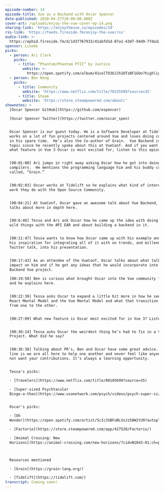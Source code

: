 ```yaml
---
episode-number: 14
episode-title: Vue as a Backend with Oscar Spencer
date-published: 2020-04-27T10:00:00.000Z
cover-art: /uploads/enjoy-the-vue-cover-ep-14.png
sharing-link: 'https://enjoythevue.io/episodes/14'
rss-link: 'https://feeds.fireside.fm/enjoy-the-vue/rss'
audio-link: >-
  https://aphid.fireside.fm/d/1437767933/41abfd1d-87a1-43d7-94d9-7fda3a5120e1/e95a1e3a-c2bb-4061-aa86-8f0fe8f7a786.mp3
sponsor: Linode
picks:
  - person: Ari Clark
    picks:
      - title: “Phantom/Phantom PTII” by Justice
        website: >-
          https://open.spotify.com/album/41solTO3bJJh1OTzBF1GUo?highlight=spotify:track:5lUgSJ3ebUXX57qBMCyYQw
  - person: Ben Hong
    picks:
      - title: Community
        website: 'https://www.netflix.com/title/70155589?source=35'
      - title: Steam
        website: 'https://store.steampowered.com/about/'
shownotes: >
  [Oscar Spencer GitHub](https://github.com/ospencer)

  [Oscar Spencer Twitter](https://twitter.com/oscar_spen)


  Oscar Spencer is our guest today. He is a Software Developer at Tidelift and
  works on a lot of fun projects centered around Vue and loves doing compilers
  in his spare time.  He’s also the Co-author of Grain.  Vue Backend is the main
  topic since he recently spoke about this at VueConf. And if you want to know
  what feature in Vue 3 Oscar is most excited for, listen to this episode.


  [00:01:00] Ari jumps in right away asking Oscar how he got into doing
  compilers.  He mentions the programming language him and his buddy created
  called, “Grain.”


  [00:02:03] Oscar works at Tidelift so he explains what kind of interesting
  work they do with the Open Source Community. 


  [00:04:21] At VueConf, Oscar gave an awesome talk about Vue Backend, which he
  talks about more in depth here.  


  [00:6:48] Tessa and Ari ask Oscar how he came up the idea with doing a lot of
  wild things with the API EAR and about building a backend in it. 


  [00:11:47] Tessa wants to know how Oscar came up with his example and what was
  his inspiration for integrating all of it with on trends, and millennial
  Twitter talk, into his presentation.


  [00:17:43] As an attendee of the VueConf, Oscar talks about what talks made an
  impact on him and if he got any ideas that he would incorporate into the
  Backend Vue project.
   
  [00:19:58] Ben is curious what brought Oscar into the Vue community framework
  and he explains here. 


  [00:22:30] Tessa asks Oscar to expand a little bit more in how he sees the
  React Mental Model and the Vue Mental Model and what that transition was like
  from one to the other.


  [00:27:09] What new feature is Oscar most excited for in Vue 3? Listen here.


  [00:30:14] Tessa asks Oscar the weirdest thing he’s had to fix in a Vue
  Project. What did he say?


  [00:36:38] Talking about PR’s, Ben and Oscar have some great advice. Bottom
  line is we are all here to help one another and never feel like anyone does
  not want your contributions. It’s always a learning opportunity. 


  Tessa's picks:

  - [Travelers](https://www.netflix.com/title/80105699?source=35)

  - [Super-sized Psychtacular
  Binge-a-thon](https://www.usanetwork.com/psych/videos/psych-super-sized-psychtacular-binge-a-thon-on-usa-network)


  Oscar's picks:

  - [Oh
  Wonder](https://open.spotify.com/artist/5cIc3SBFuBLVxJz58W2tU9?autoplay=true&v=A)

  - [Factorio](https://store.steampowered.com/app/427520/Factorio/)

  - [Animal Crossing: New
  Horizons](https://animal-crossing.com/new-horizons/?cid=N1043-01:ch=pdpd&sid=1105)



  Resources mentioned

  - [Grain](https://grain-lang.org/)

  - [Tidelift](https://tidelift.com/)
transcript: Coming soon!
---
```

